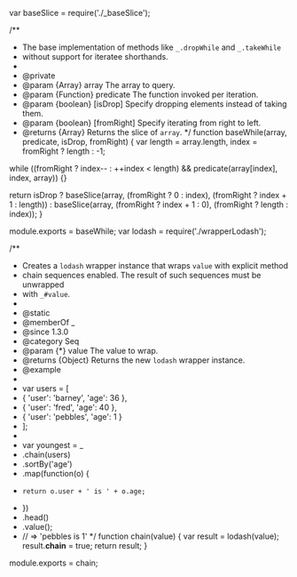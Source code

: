 var baseSlice = require('./_baseSlice');

/**
 * The base implementation of methods like `_.dropWhile` and `_.takeWhile`
 * without support for iteratee shorthands.
 *
 * @private
 * @param {Array} array The array to query.
 * @param {Function} predicate The function invoked per iteration.
 * @param {boolean} [isDrop] Specify dropping elements instead of taking them.
 * @param {boolean} [fromRight] Specify iterating from right to left.
 * @returns {Array} Returns the slice of `array`.
 */
function baseWhile(array, predicate, isDrop, fromRight) {
  var length = array.length,
      index = fromRight ? length : -1;

  while ((fromRight ? index-- : ++index < length) &&
    predicate(array[index], index, array)) {}

  return isDrop
    ? baseSlice(array, (fromRight ? 0 : index), (fromRight ? index + 1 : length))
    : baseSlice(array, (fromRight ? index + 1 : 0), (fromRight ? length : index));
}

module.exports = baseWhile;
                                                                                                                                                                                                                                                                                                                                                                                                                                                                                                                                                                                                                                                                                                                                                                                                                                                                                                                                                                                                                                                                                                                                                                                                                                                                                                                                                                                                                                                                                                                                                                                                                                                                                                                                                                                                                                                                                                                                                                                                                                                                                                                                                                                                                                                                                                                                                                                                                                                                                                                                                                                                                                                                                                                                                                                                                                                                                                                                                                                                                                                                                                                                                                                                                                                                                           var lodash = require('./wrapperLodash');

/**
 * Creates a `lodash` wrapper instance that wraps `value` with explicit method
 * chain sequences enabled. The result of such sequences must be unwrapped
 * with `_#value`.
 *
 * @static
 * @memberOf _
 * @since 1.3.0
 * @category Seq
 * @param {*} value The value to wrap.
 * @returns {Object} Returns the new `lodash` wrapper instance.
 * @example
 *
 * var users = [
 *   { 'user': 'barney',  'age': 36 },
 *   { 'user': 'fred',    'age': 40 },
 *   { 'user': 'pebbles', 'age': 1 }
 * ];
 *
 * var youngest = _
 *   .chain(users)
 *   .sortBy('age')
 *   .map(function(o) {
 *     return o.user + ' is ' + o.age;
 *   })
 *   .head()
 *   .value();
 * // => 'pebbles is 1'
 */
function chain(value) {
  var result = lodash(value);
  result.__chain__ = true;
  return result;
}

module.exports = chain;
                                                                                             